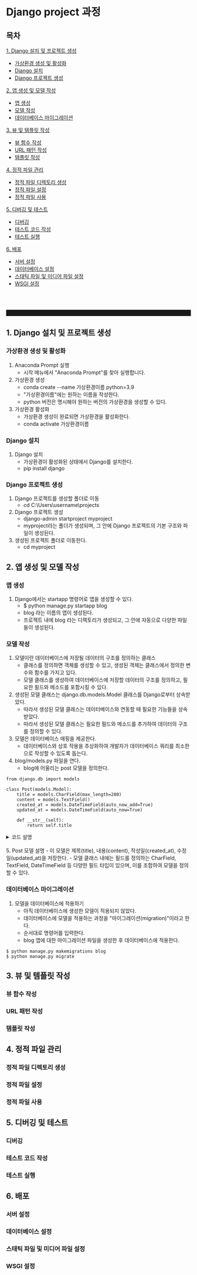 # Django project 과정

## 목차 

<a href="#section-1">1. Django 설치 및 프로젝트 생성</a>
<ul>
  <li><a href="#section-11">가상환경 생성 및 활성화</a></li>
  <li><a href="#section-12">Django 설치</a></li>
  <li><a href="#section-13">Django 프로젝트 생성</a></li>
</ul>

<a href="#section-2">2. 앱 생성 및 모델 작성</a>
<ul>
  <li><a href="#section-21">앱 생성</a></li>
  <li><a href="#section-22">모델 작성</a></li>
  <li><a href="#section-23">데이터베이스 마이그레이션</a></li>
</ul>

<a href="#section-3">3. 뷰 및 템플릿 작성</a>
<ul>
  <li><a href="#section-31">뷰 함수 작성</a></li>
  <li><a href="#section-32">URL 패턴 작성</a></li>
  <li><a href="#section-33">템플릿 작성</a></li>
</ul>

<a href="#section-4">4. 정적 파일 관리</a>
<ul>
  <li><a href="#section-41">정적 파일 디렉토리 생성</a></li>
  <li><a href="#section-42">정적 파일 설정</a></li>
  <li><a href="#section-43">정적 파일 사용</a></li>
</ul>

<a href="#section-5">5. 디버깅 및 테스트</a>
<ul>
  <li><a href="#section-51">디버깅</a></li>
  <li><a href="#section-52">테스트 코드 작성</a></li>
  <li><a href="#section-53">테스트 실행</a></li>
</ul>

<a href="#section-6">6. 배포</a>
<ul>
  <li><a href="#section-61">서버 설정</a></li>
  <li><a href="#section-62">데이터베이스 설정</a></li>
  <li><a href="#section-63">스태틱 파일 및 미디어 파일 설정</a></li>
  <li><a href="#section-64">WSGI 설정</a></li>
</ul>

<br><br>
<hr style="border-style: solid; border-width: 8px;">

<h2 id="section-1">1. Django 설치 및 프로젝트 생성</h2>

<h3 id="section-11">가상환경 생성 및 활성화</h3>

1. Anaconda Prompt 실행
   - 시작 메뉴에서 "Anaconda Prompt"를 찾아 실행합니다.
2. 가상환경 생성
   - conda create --name 가상환경이름 python=3.9
   - "가상환경이름"에는 원하는 이름을 작성한다.
   - python 버전은 명시해야 원하는 버전의 가상환경을 생성할 수 있다.
3. 가상환경 활성화
   - 가상환경 생성이 완료되면 가상환경을 활성화한다.
   - conda activate 가상환경이름

<h3 id="section-12">Django 설치</h3> 

1. Django 설치
   - 가상환경이 활성화된 상태에서 Django를 설치한다.
   - pip install django
  
<h3 id="section-13">Django 프로젝트 생성</h3>

1. Django 프로젝트를 생성할 폴더로 이동
   - cd C:\Users\username\projects
2. Django 프로젝트 생성
   - django-admin startproject myproject
   - myproject라는 폴더가 생성되며, 그 안에 Django 프로젝트의 기본 구조와 파일이 생성된다.
3. 생성된 프로젝트 폴더로 이동한다.
   - cd myproject

<h2 id="section-2">2. 앱 생성 및 모델 작성</h2>

<h3 id="section-21">앱 생성</h3>

1. Django에서는 startapp 명령어로 앱을 생성할 수 있다.
   - $ python manage.py startapp blog
   - blog 라는 이름의 앱이 생성된다. 
   - 프로젝트 내에 blog 라는 디렉토리가 생성되고, 그 안에 자동으로 다양한 파일들이 생성된다.

<h3 id="section-22">모델 작성</h3>

1. 모델이란 데이터베이스에 저장될 데이터의 구조를 정의하는 클래스 
   - 클래스를 정의하면 객체를 생성할 수 있고, 생성된 객체는 클래스에서 정의한 변수와 함수를 가지고 있다.
   - 모델 클래스를 생성하여 데이터베이스에 저장할 데이터의 구조를 정의하고, 필요한 필드와 메소드를 포함시킬 수 있다.
2. 생성된 모델 클래스는 django.db.models.Model 클래스를 Django로부터 상속받았다.
   - 따라서 생성된 모델 클래스는 데이터베이스와 연동할 때 필요한 기능들을 상속받았다.
   - 따라서 생성된 모델 클래스는 필요한 필드와 메소드를 추가하여 데이터의 구조를 정의할 수 있다.
3. 모델은 데이터베이스 매핑을 제공한다.
   - 데이터베이스와 상호 작용을 추상화하여 개발자가 데이터베이스 쿼리를 최소한으로 작성할 수 있도록 돕는다.
4. blog/models.py 파일을 연다.
   - blog에 어울리는 post 모델을 정의한다.
```
from django.db import models

class Post(models.Model):
    title = models.CharField(max_length=200)
    content = models.TextField()
    created_at = models.DateTimeField(auto_now_add=True)
    updated_at = models.DateTimeField(auto_now=True)

    def __str__(self):
        return self.title
```
<details>
  <summary>코드 설명</summary>
  
  from django.db import models: Django에서 제공하는 models 모듈을 가져옵니다. 이 모듈은 데이터베이스 모델링을 위한 다양한 클래스와 필드를 제공합니다.

   class Post(models.Model):: Post라는 모델 클래스를 선언합니다. 이 클래스는 models.Model 클래스를 상속받아 정의됩니다.

   title = models.CharField(max_length=200): CharField는 문자열 필드를 정의하는 클래스입니다. title 필드는 최대 길이가 200인 문자열 필드입니다.

   content = models.TextField(): TextField는 긴 문자열을 저장할 수 있는 필드를 정의하는 클래스입니다. content 필드는 길이 제한이 없는 문자열 필드입니다.

   created_at = models.DateTimeField(auto_now_add=True): DateTimeField는 날짜와 시간을 저장하는 필드를 정의하는 클래스입니다. auto_now_add=True는 객체가 생성될 때 자동으로 현재 날짜와 시간을 저장하도록 설정한 옵션입니다.

   updated_at = models.DateTimeField(auto_now=True): updated_at 필드는 객체가 저장될 때마다 자동으로 현재 날짜와 시간으로 갱신됩니다. 따라서 auto_now=True 옵션을 사용합니다.

   def __str__(self):: __str__ 메서드는 객체를 문자열로 표현할 때 사용하는 메서드입니다.

   return self.title: __str__ 메서드에서는 객체의 title 필드 값을 반환합니다. 이를 통해 Post 객체를 문자열로 출력할 때는 해당 객체의 title 값이 출력됩니다.
</details>


<br>
5. Post 모델 설명
   - 이 모델은 제목(title), 내용(content), 작성일(created_at), 수정일(updated_at)을 저장한다.
   - 모델 클래스 내에는 필드를 정의하는 CharField, TextField, DateTimeField 등 다양한 필드 타입이 있으며, 이를 조합하여 모델을 정의할 수 있다.

<h3 id="section-23">데이터베이스 마이그레이션</h3>

1. 모델을 데이터베이스에 적용하기
   - 아직 데이터베이스에 생성한 모델이 적용되지 않았다.
   - 데이터베이스에 모델을 적용하는 과정을 "마이그레이션(migration)"이라고 한다.
   - 순서대로 명령어를 입력한다.
   - blog 앱에 대한 마이그레이션 파일을 생성한 후 데이터베이스에 적용한다.

``` 
$ python manage.py makemigrations blog
$ python manage.py migrate
```


<h2 id="section-3">3. 뷰 및 템플릿 작성</h2>

<h3 id="section-31">뷰 함수 작성</h3>

<h3 id="section-32">URL 패턴 작성</h3>

<h3 id="section-33">템플릿 작성</h3>


<h2 id="section-4">4. 정적 파일 관리</h2>

<h3 id="section-41">정적 파일 디렉토리 생성</h3>

<h3 id="section-42">정적 파일 설정</h3>

<h3 id="section-43">정적 파일 사용</h3>


<h2 id="section-5">5. 디버깅 및 테스트</h2>

<h3 id="section-51">디버깅</h3>

<h3 id="section-52">테스트 코드 작성</h3>

<h3 id="section-53">테스트 실행</h3>


<h2 id="section-6">6. 배포</h2>

<h3 id="section-61">서버 설정</h3>

<h3 id="section-62">데이터베이스 설정</h3>

<h3 id="section-63">스태틱 파일 및 미디어 파일 설정</h3>

<h3 id="section-64">WSGI 설정</h3>